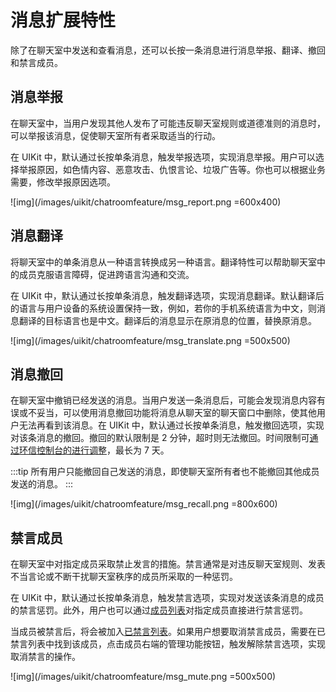 # 消息扩展特性 

<Toc />

除了在聊天室中发送和查看消息，还可以长按一条消息进行消息举报、翻译、撤回和禁言成员。

## 消息举报

在聊天室中，当用户发现其他人发布了可能违反聊天室规则或道德准则的消息时，可以举报该消息，促使聊天室所有者采取适当的行动。

在 UIKit 中，默认通过长按单条消息，触发举报选项，实现消息举报。用户可以选择举报原因，如色情内容、恶意攻击、仇恨言论、垃圾广告等。你也可以根据业务需要，修改举报原因选项。

![img](/images/uikit/chatroomfeature/msg_report.png =600x400)

## 消息翻译

将聊天室中的单条消息从一种语言转换成另一种语言。翻译特性可以帮助聊天室中的成员克服语言障碍，促进跨语言沟通和交流。

在 UIKit 中，默认通过长按单条消息，触发翻译选项，实现消息翻译。默认翻译后的语言与用户设备的系统设置保持一致，例如，若你的手机系统语言为中文，则消息翻译的目标语言也是中文。翻译后的消息显示在原消息的位置，替换原消息。

![img](/images/uikit/chatroomfeature/msg_translate.png =500x500)

## 消息撤回

在聊天室中撤销已经发送的消息。当用户发送一条消息后，可能会发现消息内容有误或不妥当，可以使用消息撤回功能将消息从聊天室的聊天窗口中删除，使其他用户无法再看到该消息。在 UIKit 中，默认通过长按单条消息，触发撤回选项，实现对该条消息的撤回。撤回的默认限制是 2 分钟，超时则无法撤回。时间限制可[通过环信控制台的进行调整](/product/enable_and_configure_IM.html#设置消息撤回-rest-客户端)，最长为 7 天。

:::tip
所有用户只能撤回自己发送的消息，即使聊天室所有者也不能撤回其他成员发送的消息。
:::

![img](/images/uikit/chatroomfeature/msg_recall.png =800x600)

## 禁言成员

在聊天室中对指定成员采取禁止发言的措施。禁言通常是对违反聊天室规则、发表不当言论或不断干扰聊天室秩序的成员所采取的一种惩罚。

在 UIKit 中，默认通过长按单条消息，触发禁言选项，实现对发送该条消息的成员的禁言惩罚。此外，用户也可以通过[成员列表](roomfeature_member#查看成员列表)对指定成员直接进行禁言惩罚。

当成员被禁言后，将会被加入[已禁言列表](roomfeature_common#已禁言列表)。如果用户想要取消禁言成员，需要在已禁言列表中找到该成员，点击成员右端的管理功能按钮，触发解除禁言选项，实现取消禁言的操作。

![img](/images/uikit/chatroomfeature/msg_mute.png =500x500)
